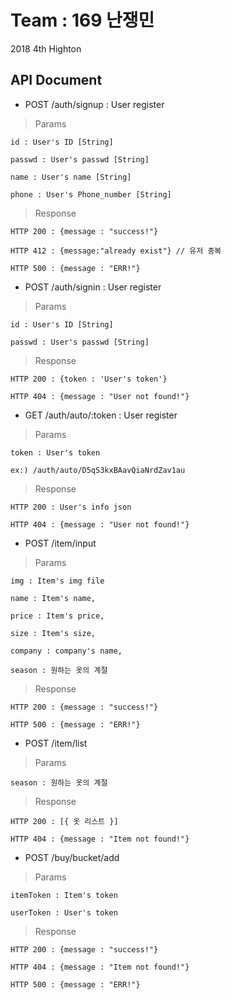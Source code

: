 # Team : 169 난쟁민
2018 4th Highton

## API Document

* POST /auth/signup : User register

> Params

    id : User's ID [String]

    passwd : User's passwd [String]

    name : User's name [String]

    phone : User's Phone_number [String]

> Response

    HTTP 200 : {message : "success!"}

    HTTP 412 : {message:"already exist"} // 유저 중복

    HTTP 500 : {message : "ERR!"}

* POST /auth/signin : User register

> Params

    id : User's ID [String]

    passwd : User's passwd [String]

> Response

    HTTP 200 : {token : 'User's token'}

    HTTP 404 : {message : "User not found!"}

* GET /auth/auto/:token : User register

> Params

    token : User's token

    ex:) /auth/auto/D5qS3kxBAavQiaNrdZav1au
> Response

    HTTP 200 : User's info json

    HTTP 404 : {message : "User not found!"}

* POST /item/input

> Params

    img : Item's img file

    name : Item's name,

    price : Item's price,

    size : Item's size,

    company : company's name,

    season : 원하는 옷의 계절

> Response

    HTTP 200 : {message : "success!"}

    HTTP 500 : {message : "ERR!"}

* POST /item/list

> Params

    season : 원하는 옷의 계절

> Response

    HTTP 200 : [{ 옷 리스트 }]

    HTTP 404 : {message : "Item not found!"}

* POST /buy/bucket/add

> Params

    itemToken : Item's token

    userToken : User's token

> Response

    HTTP 200 : {message : "success!"}

    HTTP 404 : {message : "Item not found!"}

    HTTP 500 : {message : "ERR!"}
